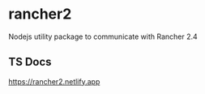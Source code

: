 # rancher2
Nodejs utility package to communicate with Rancher 2.4

## TS Docs
https://rancher2.netlify.app
